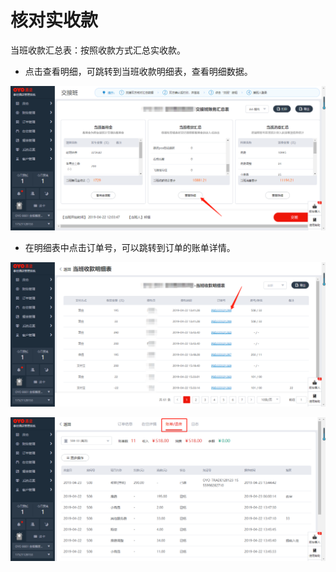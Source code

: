 # 核对实收款

 当班收款汇总表：按照收款方式汇总实收款。

* 点击查看明细，可跳转到当班收款明细表，查看明细数据。

![](../../../.gitbook/assets/image%20%28591%29.png)

* 在明细表中点击订单号，可以跳转到订单的账单详情。

![](../../../.gitbook/assets/image%20%28913%29.png)

![](../../../.gitbook/assets/image%20%28100%29.png)

